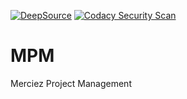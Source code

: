 [![DeepSource](https://deepsource.io/gh/Merciez/MPM.svg/?label=active+issues&show_trend=true&token=lOnVeAY7nTnD9tqIS3uPFlOv)](https://deepsource.io/gh/Merciez/MPM/?ref=repository-badge)
[![Codacy Security Scan](https://github.com/Merciez/MPM/actions/workflows/codacy-analysis.yml/badge.svg)](https://github.com/Merciez/MPM/actions/workflows/codacy-analysis.yml)

# MPM

Merciez Project Management
